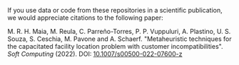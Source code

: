 If you use data or code from these repositories in a scientific publication, we would appreciate citations to the following paper:

M. R. H. Maia, M. Reula, C. Parreño-Torres, P. P. Vuppuluri, A. Plastino, U. S. Souza, S. Ceschia, M. Pavone and A. Schaerf. "Metaheuristic techniques for the capacitated facility location problem with customer incompatibilities". *Soft Computing* (2022). DOI: [10.1007/s00500-022-07600-z](https://doi.org/10.1007/s00500-022-07600-z)
